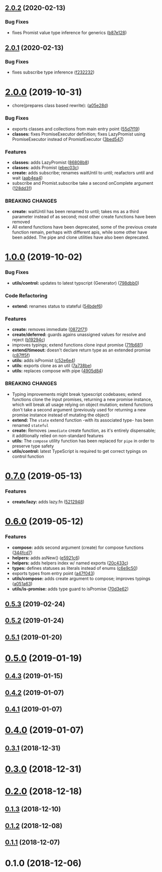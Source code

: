 ## [2.0.2](https://github.com/rafamel/promist/compare/v2.0.1...v2.0.2) (2020-02-13)


### Bug Fixes

* fixes Promist value type inference for generics ([b87e128](https://github.com/rafamel/promist/commit/b87e1285b0b9e43845de23fb0ec9f5ac9847932f))



## [2.0.1](https://github.com/rafamel/promist/compare/v2.0.0...v2.0.1) (2020-02-13)


### Bug Fixes

* fixes subscribe type inference ([f232232](https://github.com/rafamel/promist/commit/f232232c4a7f328a629ea247817d64d214005637))



# [2.0.0](https://github.com/rafamel/promist/compare/v1.0.0...v2.0.0) (2019-10-31)


* chore(prepares class based rewrite): ([a05e28d](https://github.com/rafamel/promist/commit/a05e28d))


### Bug Fixes

* exports classes and collections from main entry point ([55d7f19](https://github.com/rafamel/promist/commit/55d7f19))
* **classes:** fixes PromiseExecutor definition; fixes LazyPromist using PromiseExecutor instead of PromistExecutor ([3bed547](https://github.com/rafamel/promist/commit/3bed547))


### Features

* **classes:** adds LazyPromist ([86808b8](https://github.com/rafamel/promist/commit/86808b8))
* **classes:** adds Promist ([ebec03c](https://github.com/rafamel/promist/commit/ebec03c))
* **create:** adds subscribe; renames waitUntil to until; reafactors until and wait ([aab4ea4](https://github.com/rafamel/promist/commit/aab4ea4))
* subscribe and Promist.subscribe take a second onComplete argument ([128dd31](https://github.com/rafamel/promist/commit/128dd31))


### BREAKING CHANGES

* **create:** waitUntil has been renamed to until; takes ms as a third parameter instead of as
second; most other create functions have been removed
* All extend functions have been deprecated, some of the previous create function
remain, perhaps with different apis, while some other have been added. The pipe and clone utilities
have also been deprecated.



# [1.0.0](https://github.com/rafamel/promist/compare/v0.7.0...v1.0.0) (2019-10-02)


### Bug Fixes

* **utils/control:** updates to latest typscript (Generator) ([798dbb0](https://github.com/rafamel/promist/commit/798dbb0))


### Code Refactoring

* **extend:** renames status to stateful ([54bdef6](https://github.com/rafamel/promist/commit/54bdef6))


### Features

* **create:** removes immediate ([0872f71](https://github.com/rafamel/promist/commit/0872f71))
* **create/deferred:** guards agains unassigned values for resolve and reject ([b19294c](https://github.com/rafamel/promist/commit/b19294c))
* improves typings; extend functions clone input promise ([71fb681](https://github.com/rafamel/promist/commit/71fb681))
* **extend/timeout:** doesn't declare return type as an extended promise ([c87ff5f](https://github.com/rafamel/promist/commit/c87ff5f))
* **utils:** adds isPromist ([c52e6e4](https://github.com/rafamel/promist/commit/c52e6e4))
* **utils:** exports clone as an util ([7a738be](https://github.com/rafamel/promist/commit/7a738be))
* **utils:** replaces compose with pipe ([4905d84](https://github.com/rafamel/promist/commit/4905d84))


### BREAKING CHANGES

* Typing improvements might break typescript codebases; extend functions clone the
input promises, returning a new promise instance, which will break all usage relying on object
mutation; extend functions don't take a second argument (previously used for returning a new promise
instance instead of mutating the object)
* **extend:** The `state` extend function -with its associated type- has been renamed `stateful`
* **create:** Removes `immediate` create function, as it's entirely dispensable; it additionally
relied on non-standard features
* **utils:** The `compose` utility function has been replaced for `pipe` in order to preserve
type safety
* **utils/control:** latest TypeScript is required to get correct typings on control function



# [0.7.0](https://github.com/rafamel/promist/compare/v0.6.0...v0.7.0) (2019-05-13)


### Features

* **create/lazy:** adds lazy.fn ([5212948](https://github.com/rafamel/promist/commit/5212948))



# [0.6.0](https://github.com/rafamel/promist/compare/v0.5.3...v0.6.0) (2019-05-12)


### Features

* **compose:** adds second argument (create) for compose functions ([344fcd7](https://github.com/rafamel/promist/commit/344fcd7))
* **helpers:** adds asNew() ([e5921c6](https://github.com/rafamel/promist/commit/e5921c6))
* **helpers:** adds helpers index w/ named exports ([20c433c](https://github.com/rafamel/promist/commit/20c433c))
* **types:** defines statuses as literals instead of enums ([c6e9c50](https://github.com/rafamel/promist/commit/c6e9c50))
* exports types from entry point ([a47f043](https://github.com/rafamel/promist/commit/a47f043))
* **utils/compose:** adds create argument to compose; improves typings ([a051a63](https://github.com/rafamel/promist/commit/a051a63))
* **utils/is-promise:** adds type guard to isPromise ([70d3e62](https://github.com/rafamel/promist/commit/70d3e62))



## [0.5.3](https://github.com/rafamel/promist/compare/v0.5.2...v0.5.3) (2019-02-24)



## [0.5.2](https://github.com/rafamel/promist/compare/v0.5.1...v0.5.2) (2019-01-24)



## [0.5.1](https://github.com/rafamel/promist/compare/v0.5.0...v0.5.1) (2019-01-20)



# [0.5.0](https://github.com/rafamel/promist/compare/v0.4.3...v0.5.0) (2019-01-19)



## [0.4.3](https://github.com/rafamel/promist/compare/v0.4.2...v0.4.3) (2019-01-15)



## [0.4.2](https://github.com/rafamel/promist/compare/v0.4.1...v0.4.2) (2019-01-07)



## [0.4.1](https://github.com/rafamel/promist/compare/v0.4.0...v0.4.1) (2019-01-07)



# [0.4.0](https://github.com/rafamel/promist/compare/v0.3.1...v0.4.0) (2019-01-07)



## [0.3.1](https://github.com/rafamel/promist/compare/v0.3.0...v0.3.1) (2018-12-31)



# [0.3.0](https://github.com/rafamel/promist/compare/v0.2.0...v0.3.0) (2018-12-31)



# [0.2.0](https://github.com/rafamel/promist/compare/v0.1.3...v0.2.0) (2018-12-18)



## [0.1.3](https://github.com/rafamel/promist/compare/v0.1.2...v0.1.3) (2018-12-10)



## [0.1.2](https://github.com/rafamel/promist/compare/v0.1.1...v0.1.2) (2018-12-08)



## [0.1.1](https://github.com/rafamel/promist/compare/v0.1.0...v0.1.1) (2018-12-07)



# 0.1.0 (2018-12-06)


